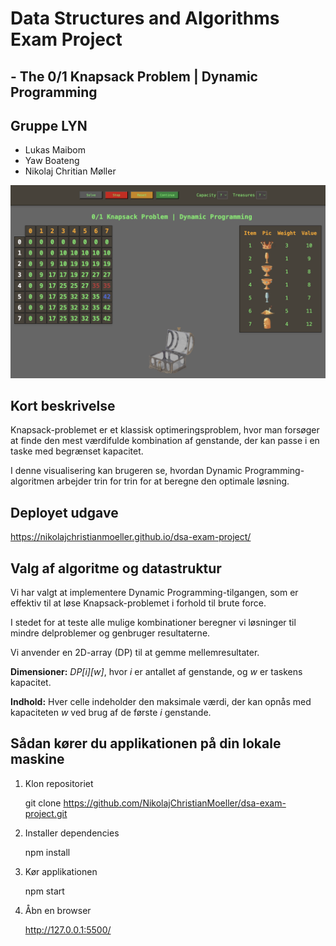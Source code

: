 # Data Structures and Algorithms Exam Project
## - The 0/1 Knapsack Problem | Dynamic Programming

## Gruppe LYN

* Lukas Maibom
* Yaw Boateng
* Nikolaj Chritian Møller

![Visualization](public/visualization.png)

## Kort beskrivelse

Knapsack-problemet er et klassisk optimeringsproblem, hvor man forsøger at finde den mest værdifulde kombination af genstande, der kan passe i en taske med begrænset kapacitet.

I denne visualisering kan brugeren se, hvordan Dynamic Programming-algoritmen arbejder trin for trin for at beregne den optimale løsning.

## Deployet udgave
https://nikolajchristianmoeller.github.io/dsa-exam-project/

## Valg af algoritme og datastruktur
Vi har valgt at implementere Dynamic Programming-tilgangen, som er effektiv til at løse Knapsack-problemet i forhold til brute force.

I stedet for at teste alle mulige kombinationer beregner vi løsninger til mindre delproblemer og genbruger resultaterne.

Vi anvender en 2D-array (DP) til at gemme mellemresultater.

**Dimensioner:** _DP[i][w]_, hvor _i_ er antallet af genstande, og _w_ er taskens kapacitet.

**Indhold:** Hver celle indeholder den maksimale værdi, der kan opnås med kapaciteten _w_ ved brug af de første _i_ genstande.

## Sådan kører du applikationen på din lokale maskine

1. Klon repositoriet
   
   git clone https://github.com/NikolajChristianMoeller/dsa-exam-project.git
  
2. Installer dependencies
   
   npm install
  
3. Kør applikationen

   npm start

4. Åbn en browser
   
   http://127.0.0.1:5500/
